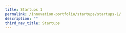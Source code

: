 ```yaml
---
title: Startups 1
permalink: /innovation-portfolio/startups/startups-1/
description: ""
third_nav_title: Startups
---
```

